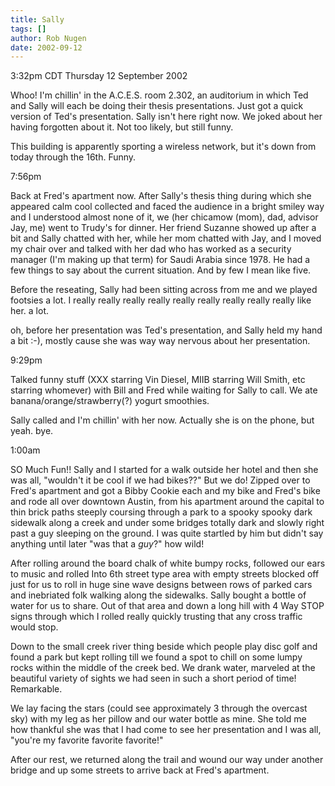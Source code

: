 ```yaml
---
title: Sally
tags: []
author: Rob Nugen
date: 2002-09-12
---
```


<p class=date>3:32pm CDT Thursday 12 September 2002</p>

<p>Whoo!  I'm chillin' in the A.C.E.S. room 2.302, an auditorium in
which Ted and Sally will each be doing their thesis presentations.
Just got a quick version of Ted's presentation.  Sally isn't here
right now.  We joked about her having forgotten about it.  Not too
likely, but still funny.</p>

<p>This building is apparently sporting a wireless network, but it's
down from today through the 16th.  Funny.</p>

<p class=date>7:56pm</p>

<p>Back at Fred's apartment now.  After Sally's thesis thing during
which she appeared calm cool collected and faced the audience in a
bright smiley way and I understood almost none of it, we (her chicamow
(mom), dad, advisor Jay, me) went to Trudy's for dinner.  Her friend
Suzanne showed up after a bit and Sally chatted with her, while her
mom chatted with Jay, and I moved my chair over and talked with her
dad who has worked as a security manager (I'm making up that term) for
Saudi Arabia since 1978.  He had a few things to say about the current
situation.  And by few I mean like five.</p>

<p>Before the reseating, Sally had been sitting across from me and we
played footsies a lot.  I really really really really really really
really really really like her.  a lot.</p>

<p>oh, before her presentation was Ted's presentation, and Sally held
my hand a bit :-), mostly cause she was way way nervous about her
presentation.</p>

<p class=date>9:29pm</p>

<p>Talked funny stuff (XXX starring Vin Diesel, MIIB starring Will
Smith, etc starring whomever) with Bill and Fred while waiting for
Sally to call.  We ate banana/orange/strawberry(?) yogurt
smoothies.</p>

<p>Sally called and I'm chillin' with her now.  Actually she is on the
phone, but yeah. bye.</p>

<p class=date>1:00am</p>

<p>SO Much Fun!!  Sally and I started for a walk outside her hotel and
then she was all, "wouldn't it be cool if we had bikes??"  But we do!
Zipped over to Fred's apartment and got a Bibby Cookie each and my
bike and Fred's bike and rode all over downtown Austin, from his
apartment around the capital to thin brick paths steeply coursing
through a park to a spooky spooky dark sidewalk along a creek and
under some bridges totally dark and slowly right past a guy sleeping
on the ground.  I was quite startled by him but didn't say anything
until later "was that a <em>guy</em>?"  how wild!</p>

<p>After rolling around the board chalk of white bumpy rocks, followed
our ears to music and rolled Into 6th street type area with empty
streets blocked off just for us to roll in huge sine wave designs
between rows of parked cars and inebriated folk walking along the
sidewalks.  Sally bought a bottle of water for us to share.  Out of
that area and down a long hill with 4 Way STOP signs through which I
rolled really quickly trusting that any cross traffic would stop.</p>

<p>Down to the small creek river thing beside which people play disc
golf and found a park but kept rolling till we found a spot to chill
on some lumpy rocks within the middle of the creek bed.  We drank
water, marveled at the beautiful variety of sights we had seen in such
a short period of time!  Remarkable.</p>

<p>We lay facing the stars (could see approximately 3 through the
overcast sky) with my leg as her pillow and our water bottle as
mine. She told me how thankful she was that I had come to see her
presentation and I was all, "you're my favorite favorite
favorite!"</p>

<p>After our rest, we returned along the trail and wound our way under
another bridge and up some streets to arrive back at Fred's
apartment.</p>

